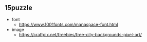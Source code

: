 ## 15puzzle

- font
  - https://www.1001fonts.com/manaspace-font.html
- image
  - https://craftpix.net/freebies/free-city-backgrounds-pixel-art/
